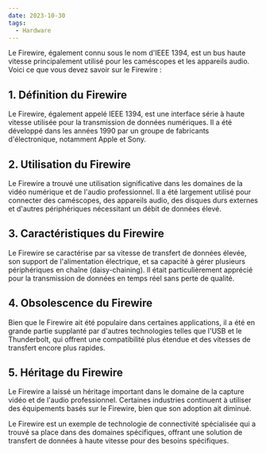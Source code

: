 ```yaml
---
date: 2023-10-30
tags:
  - Hardware
---
```


Le Firewire, également connu sous le nom d'IEEE 1394, est un bus haute vitesse principalement utilisé pour les caméscopes et les appareils audio. Voici ce que vous devez savoir sur le Firewire :

## **1. Définition du Firewire**

Le Firewire, également appelé IEEE 1394, est une interface série à haute vitesse utilisée pour la transmission de données numériques. Il a été développé dans les années 1990 par un groupe de fabricants d'électronique, notamment Apple et Sony.

## **2. Utilisation du Firewire**

Le Firewire a trouvé une utilisation significative dans les domaines de la vidéo numérique et de l'audio professionnel. Il a été largement utilisé pour connecter des caméscopes, des appareils audio, des disques durs externes et d'autres périphériques nécessitant un débit de données élevé.

## **3. Caractéristiques du Firewire**

Le Firewire se caractérise par sa vitesse de transfert de données élevée, son support de l'alimentation électrique, et sa capacité à gérer plusieurs périphériques en chaîne (daisy-chaining). Il était particulièrement apprécié pour la transmission de données en temps réel sans perte de qualité.

## **4. Obsolescence du Firewire**

Bien que le Firewire ait été populaire dans certaines applications, il a été en grande partie supplanté par d'autres technologies telles que l'USB et le Thunderbolt, qui offrent une compatibilité plus étendue et des vitesses de transfert encore plus rapides.

## **5. Héritage du Firewire**

Le Firewire a laissé un héritage important dans le domaine de la capture vidéo et de l'audio professionnel. Certaines industries continuent à utiliser des équipements basés sur le Firewire, bien que son adoption ait diminué.

Le Firewire est un exemple de technologie de connectivité spécialisée qui a trouvé sa place dans des domaines spécifiques, offrant une solution de transfert de données à haute vitesse pour des besoins spécifiques.
